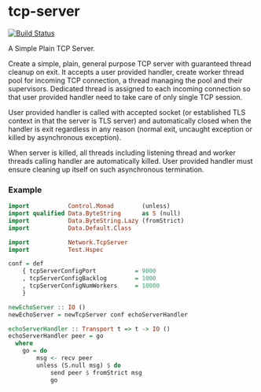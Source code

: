 # tcp-server

[![Build Status](https://github.com/nshimaza/tcp-server/workflows/build/badge.svg)](https://github.com/nshimaza/tcp-server/actions?query=workflow%3Abuild)

A Simple Plain TCP Server.

Create a simple, plain, general purpose TCP server with guaranteed thread
cleanup on exit.  It accepts a user provided handler, create worker thread pool
for incoming TCP connection, a thread managing the pool and their supervisors.
Dedicated thread is assigned to each incoming connection so that user provided
handler need to take care of only single TCP session.

User provided handler is called with accepted socket (or established TLS context
in that the server is TLS server) and automatically closed when the handler is
exit regardless in any reason (normal exit, uncaught exception or killed by
asynchronous exception).

When server is killed, all threads including listening thread and worker threads
calling handler are automatically killed.  User provided handler must ensure
cleaning up itself on such asynchronous termination.


### Example

```haskell
import           Control.Monad        (unless)
import qualified Data.ByteString      as S (null)
import           Data.ByteString.Lazy (fromStrict)
import           Data.Default.Class

import           Network.TcpServer
import           Test.Hspec

conf = def
    { tcpServerConfigPort           = 9000
    , tcpServerConfigBacklog        = 1000
    , tcpServerConfigNumWorkers     = 10000
    }

newEchoServer :: IO ()
newEchoServer = newTcpServer conf echoServerHandler

echoServerHandler :: Transport t => t -> IO ()
echoServerHandler peer = go
  where
    go = do
        msg <- recv peer
        unless (S.null msg) $ do
            send peer $ fromStrict msg
            go
```
